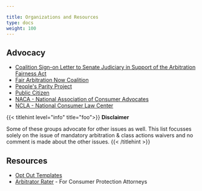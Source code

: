 ```yaml
---

title: Organizations and Resources
type: docs
weight: 100
---
```


## Advocacy

- [Coalition Sign-on Letter to Senate Judiciary in Support of the Arbitration Fairness Act](http://www.aclu.org/documents/coalition-sign-letter-senate-judiciary-support-arbitration-fairness-act)
- [Fair Arbitration Now Coalition](https://fairarbitrationnow.org/about/)
- [People's Parity Project](https://peoplesparity.org)
- [Public Citizen](https://www.citizen.org/topic/justice-the-courts/class-actions/)
- [NACA - National Association of Consumer Advocates](https://www.consumeradvocates.org/advocacy/take-action/forced-arbitration/)
- [NCLA - National Consumer Law Center](https://www.nclc.org/topic/arbitration/)

{{< titlehint level="info" title="foo">}}
**Disclaimer**

Some of these groups advocate for other issues as well. This list focusses solely on the issue of mandatory arbitration & class actions waivers and no comment is made about the other issues.
{{< /titlehint >}}

## Resources

- [Opt Out Templates](https://github.com/lynnpepin/arbitration-opt-out-templates)
- [Arbitrator Rater](https://www.arbitratorrater.com) - For Consumer Protection Attorneys
